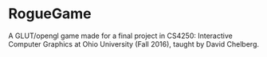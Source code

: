 # RogueGame
A GLUT/opengl game made for a final project in CS4250: Interactive Computer Graphics at Ohio University (Fall 2016), taught by David Chelberg.
